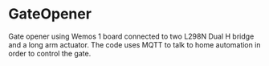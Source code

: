 # GateOpener
Gate opener using Wemos 1 board connected to two L298N Dual H bridge and a long arm actuator. The code uses MQTT to talk to home automation in order to control the gate.
